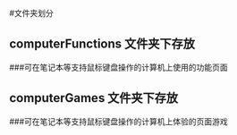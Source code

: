 #文件夹划分
## computerFunctions 文件夹下存放
###可在笔记本等支持鼠标键盘操作的计算机上使用的功能页面
## computerGames 文件夹下存放
###可在笔记本等支持鼠标键盘操作的计算机上体验的页面游戏